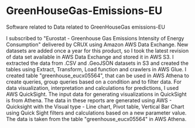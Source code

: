 # GreenHouseGas-Emissions-EU
Software related to Data related to GreenHouseGas emissions-EU

I subscribed to "Eurostat - Greenhouse Gas Emissions Intensity of Energy Consumption" delivered by CRUX using Amazon AWS Data Exchange. New datasets are added once a year for this product, so I took the latest revision of data set available in AWS Data Exchange and stored it in AWS S3. I extracted the data from  .CSV and .GeoJSON datasets in S3 and created the tables using Extract, Transform, Load function and crawlers in AWS Glue. I created table "greenhouse_eucx05564", that can be used in AWS Athena to create queries, group queries based on a condition and to filter data. 
For data visualization, interpretation and calculations for predictions, I used AWS QuickSight. The input data for generating visualizations in QuickSight is from Athena.
The data in these reports are generated using AWS - Quicksight with the Visual type - Line chart, Pivot table, Vertical Bar Chart using Quick Sight filters and 
calculations based on a new parameter value. The data is taken from the table "greenhouse_eucx05564" in AWS Athena.

